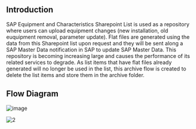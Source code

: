 ## Introduction
SAP Equipment and Characteristics Sharepoint List is used as a repository where users can upload equipment changes (new installation, old euquipment removal, parameter update). Flat files are generated using the data from this Sharepoint list upon request and they will be sent along a SAP Master Data notification in SAP to update SAP Master Data. This repository is becoming increasing large and causes the performance of its related services to degrade. As list items that have flat files already generated will no longer be used in the list, this archive flow is created to delete the list items and store them in the archive folder.

## Flow Diagram
![image](https://github.com/user-attachments/assets/5db64607-f937-490d-9aa5-829d89358513)

![2](https://github.com/user-attachments/assets/6236965b-e4ae-43a8-ad27-f6130d738199)
